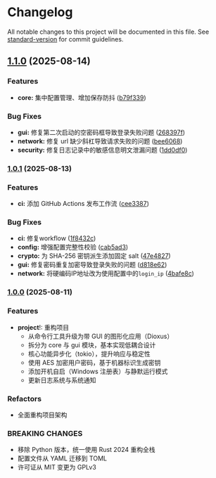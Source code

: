 # Changelog

All notable changes to this project will be documented in this file. See [standard-version](https://github.com/conventional-changelog/standard-version) for commit guidelines.

## [1.1.0](https://github.com/ReRokutosei/AutoLoginGuet/compare/v1.0.1...v1.1.0) (2025-08-14)


### Features

* **core:** 集中配置管理、增加保存防抖 ([b79f339](https://github.com/ReRokutosei/AutoLoginGuet/commit/b79f339d61755601ca68b91b96635c679bc7ef5f))


### Bug Fixes

* **gui:** 修复第二次启动的空密码框导致登录失败问题 ([268397f](https://github.com/ReRokutosei/AutoLoginGuet/commit/268397f4a48ed062e2381aa9ccb3bfac68226780))
* **network:** 修复 url 缺少斜杠导致请求失败的问题 ([bee6068](https://github.com/ReRokutosei/AutoLoginGuet/commit/bee60680e2b9bfdd9bd95c86fa27c58197bae39b))
* **security:** 修复日志记录中的敏感信息明文泄漏问题 ([1dd0df0](https://github.com/ReRokutosei/AutoLoginGuet/commit/1dd0df08113b251c5ad3cf62b17e9579969f8adb))

### [1.0.1](https://github.com/ReRokutosei/AutoLoginGuet/compare/v1.0.0...v1.0.1) (2025-08-13)


### Features

* **ci:** 添加 GitHub Actions 发布工作流 ([cee3387](https://github.com/ReRokutosei/AutoLoginGuet/commit/cee3387f8a7f7c72adebb2c2452dda0e25ab0190))


### Bug Fixes

* **ci:** 修复workflow ([1f8432c](https://github.com/ReRokutosei/AutoLoginGuet/commit/1f8432c4bdc402ec833de79879a00d9dfa045967))
* **config:** 增强配置完整性校验 ([cab5ad3](https://github.com/ReRokutosei/AutoLoginGuet/commit/cab5ad3bde3e5394ebdd715f14b4ab7a39389f5a))
* **crypto:** 为 SHA-256 密钥派生添加固定 salt ([47e4827](https://github.com/ReRokutosei/AutoLoginGuet/commit/47e48279587445c20c21a1173837c273218a8f53))
* **gui:** 修复密码重复加密导致登录失败的问题 ([d818e62](https://github.com/ReRokutosei/AutoLoginGuet/commit/d818e62c60ec31575a8f12933ab83b2b5e6faee4))
* **network:** 将硬编码IP地址改为使用配置中的`login_ip` ([4bafe8c](https://github.com/ReRokutosei/AutoLoginGuet/commit/4bafe8c272ac5de889b1126b51bc9d17b6a8fc33))

### [1.0.0](https://github.com/ReRokutosei/AutoLoginGuet/commit/06f9b44747bc5c1bf99eab548800d356efa7c9c8) (2025-08-11)


### Features

- **project**!: 重构项目
    - 从命令行工具升级为带 GUI 的图形化应用（Dioxus）
    - 拆分为 core 与 gui 模块，基本实现低耦合设计
    - 核心功能异步化（tokio），提升响应与稳定性
    - 使用 AES 加密用户密码，基于机器标识生成密钥
    - 添加开机自启（Windows 注册表）与静默运行模式
    - 更新日志系统与系统通知

### Refactors

- 全面重构项目架构

### BREAKING CHANGES

- 移除 Python 版本，统一使用 Rust 2024 重构全栈
- 配置文件从 YAML 迁移到 TOML
- 许可证从 MIT 变更为 GPLv3